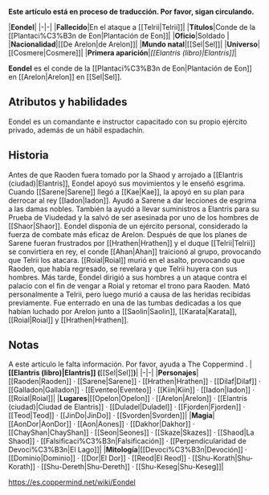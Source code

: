 **Este artículo está en proceso de traducción. Por favor, sigan circulando.**


|**Eondel**|
|-|-|
|**Fallecido**|En el ataque a [[Telrii\|Telrii]]|
|**Títulos**|Conde de la [[Plantaci%C3%B3n de Eon\|Plantación de Eon]]|
|**Oficio**|Soldado |
|**Nacionalidad**|[[De Arelon\|de Arelon]]|
|**Mundo natal**|[[Sel\|Sel]]|
|**Universo**|[[Cosmere\|Cosmere]]|
|**Primera aparición**|*[[Elantris (libro)\|Elantris]]*|

**Eondel** es el conde de la [[Plantaci%C3%B3n de Eon\|Plantación de Eon]] en [[Arelon\|Arelon]] en [[Sel\|Sel]].

## Atributos y habilidades
Eondel es un comandante e instructor capacitado con su propio ejército privado, además de un hábil espadachín.

## Historia
Antes de que Raoden fuera tomado por la Shaod y arrojado a [[Elantris (ciudad)\|Elantris]], Eondel apoyó sus movimientos y le enseñó esgrima. Cuando [[Sarene\|Sarene]] llegó a [[Kae\|Kae]], la apoyó en su plan para derrocar al rey [[Iadon\|Iadon]]. Ayudó a Sarene a dar lecciones de esgrima a las damas nobles. También la ayudó a llevar suministros a Elantris para su Prueba de Viudedad y la salvó de ser asesinada por uno de los hombres de [[Shaor\|Shaor]].
Eondel disponía de un ejército personal, considerado la fuerza de combate más eficaz de Arelon.
Después de que los planes de Sarene fueran frustrados por [[Hrathen\|Hrathen]] y el duque [[Telrii\|Telrii]] se convirtiera en rey, el conde [[Ahan\|Ahan]] traicionó al grupo, provocando que Telrii los atacara. [[Roial\|Roial]] murió en el asalto, provocando que Raoden, que había regresado, se revelara y que Telrii huyera con sus hombres. Más tarde, Eondel dirigió a sus hombres a un ataque contra el palacio con el fin de vengar a Roial y retomar el trono para Raoden. Mató personalmente a Telrii, pero luego murió a causa de las heridas recibidas previamente. Fue enterrado en una de las tumbas dedicadas a los que habían luchado por Arelon junto a [[Saolin\|Saolin]], [[Karata\|Karata]], [[Roial\|Roial]] y [[Hrathen\|Hrathen]].

## Notas

A este artículo le falta información. Por favor, ayuda a The Coppermind .
|**[[Elantris (libro)\|Elantris]] (**[[Sel\|Sel]]**)**|
|-|-|
|**Personajes**|[[Raoden\|Raoden]] · [[Sarene\|Sarene]] · [[Hrathen\|Hrathen]] · [[Dilaf\|Dilaf]] · [[Galladon\|Galladon]] · [[Eventeo\|Eventeo]] · [[Kiin\|Kiin]] · [[Iadon\|Iadon]] · [[Roial\|Roial]]|
|**Lugares**|[[Opelon\|Opelon]] · [[Arelon\|Arelon]] · [[Elantris (ciudad)\|Ciudad de Elantris]] · [[Duladel\|Duladel]] · [[Fjorden\|Fjorden]] · [[Teod\|Teod]] · [[JinDo\|JinDo]] · [[Svorden\|Svorden]]|
|**Magia**|[[AonDor\|AonDor]] · [[Aon\|Aones]] · [[Dakhor\|Dakhor]] · [[ChayShan\|ChayShan]] · [[Seon\|Seones]] · [[Skaze\|Skazes]] · [[Shaod\|La Shaod]] · [[Falsificaci%C3%B3n\|Falsificación]] · [[Perpendicularidad de Devoci%C3%B3n\|El Lago]]|
|**Mitología**|[[Devoci%C3%B3n\|Devoción]] · [[Dominio\|Dominio]] · [[Dor\|El Dor]] · [[Reod\|El Reod]] · [[Shu-Korath\|Shu-Korath]] · [[Shu-Dereth\|Shu-Dereth]] · [[Shu-Keseg\|Shu-Keseg]]|



https://es.coppermind.net/wiki/Eondel